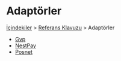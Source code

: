 # Adaptörler
[İçindekiler](/docs/icindekiler.md) > [Referans Klavuzu](/docs/References.md) > Adaptörler

* [Gvp](/docs/References/Adapters/Gvp.md)
* [NestPay](/docs/References/Adapters/NestPay.md)
* [Posnet](/docs/References/Adapters/Posnet.md)